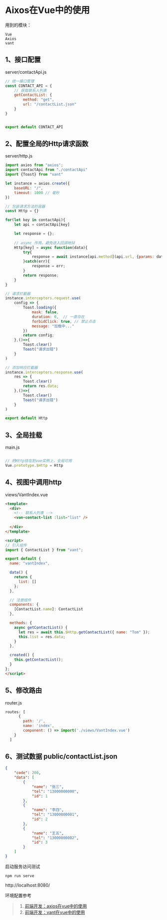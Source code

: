 # Aixos在Vue中的使用

用到的模块：
```
Vue
Axios
vant
```

## 1、接口配置
server/contactApi.js

```js
// 统一接口管理
const CONTACT_API = {
    // 获取联系人列表
    getContactList: {
        method: "get",
        url: "/contactList.json"
    }
}


export default CONTACT_API

```


## 2、配置全局的Http请求函数
server/http.js
```js
import axios from "axios";
import contactApi from "./contactApi"
import {Toast} from "vant"

let instance = axios.create({
    baseURL: "/",
    timeout: 1000 // 毫秒
})

// 包装请求方法的容器
const Http = {}

for(let key in contactApi){
    let api = contactApi[key]

    let response = {};
    
    // async 作用，避免进入回调地狱
    Http[key] = async function(data){
        try{
            response = await instance[api.method](api.url, {params: data})
        }catch(err){
            response = err;
        }
        return response;
    }
}

// 请求拦截器
instance.interceptors.request.use(
    config => {
        Toast.loading({
            mask: false,
            duration: 0,  // 一直存在
            forbidClick: true, // 禁止点击
            message: "加载中..."
        })
        return config;
    },()=>{
        Toast.clear()
        Toast("请求出错")
    }
)

// 添加响应拦截器
instance.interceptors.response.use(
    res => {
        Toast.clear()
        return res.data;
    },()=>{
        Toast.clear()
        Toast("请求出错")
    }
)

export default Http
```

## 3、全局挂载
main.js
```js

// 把Http挂在到vue实例上，全局可用
Vue.prototype.$Http = Http
```

## 4、视图中调用http
views/VantIndex.vue
```html
<template>
  <div>
    <!-- 联系人列表 -->
    <van-contact-list :list="list" />
    
  </div>
</template>

<script>
// 引入组件
import { ContactList } from "vant";

export default {
  name: "vantIndex",

  data() {
    return {
      list: []
    };
  },

  // 注册组件
  components: {
    [ContactList.name]: ContactList
  },

  methods: {
    async getContactList() {
      let res = await this.$Http.getContactList({ name: "Tom" });
      this.list = res.data;
    }
  },

  created() {
    this.getContactList();
  }
};
</script>

```
## 5、修改路由
router.js
```js
routes: [
      {
        path: '/',
        name: 'index',
        component: () => import('./views/VantIndex.vue')
    }
  ]
```

## 6、测试数据 public/contactList.json
```json
{
    "code": 200,
    "data": [
        {
            "name": "张三",
            "tel": "13000000000",
            "id": 1
        },
        {
            "name": "李四",
            "tel": "13000000001",
            "id": 2
        },
        {
            "name": "王五",
            "tel": "13000000002",
            "id": 3
        }
    ]
}
```

启动服务访问测试
```
npm run serve
```
http://localhost:8080/


环境配置参考
> 1. [前端开发：axios在vue中的使用](https://pengshiyu.blog.csdn.net/article/details/97760659)
> 2. [前端开发：vant在vue中的使用](https://pengshiyu.blog.csdn.net/article/details/97761945)

